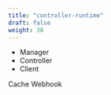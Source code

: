 ```yaml
---
title: "controller-runtime"
draft: false
weight: 30
---
```


- Manager
- Controller
- Client

Cache
Webhook


